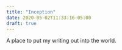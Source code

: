 ```yaml
---
title: "Inception"
date: 2020-05-02T11:33:16-05:00
draft: true
---
```


A place to put my writing out into the world.

